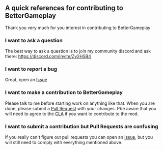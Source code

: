 ## A quick references for contributing to BetterGameplay

Thank you very much for you interest in contributing to BetterGameplay

### I want to ask a question

The best way to ask a question is to join my community discord and ask there:
https://discord.com/invite/Zy2HSB4

### I want to report a bug

Great, open an [Issue](https://github.com/xoxfaby/BetterGameplay/issues)

### I want to make a contribution to BetterGameplay

Please talk to me before starting work on anything like that.
When you are done, please submit a [Pull Request](https://github.com/xoxfaby/BetterGameplay/pulls) with your changes.
Pbe aware that you will need to agree to the [CLA](https://github.com/xoxfaby/BetterGameplay/blob/master/CLA.md) if you want to contribute to the mod.

### I want to submit a contribution but Pull Requests are confusing

If you really can't figure out pull requests you can open an [Issue](https://github.com/xoxfaby/BetterGameplay/issues), but you will still need to comply with everything mentioned above. 